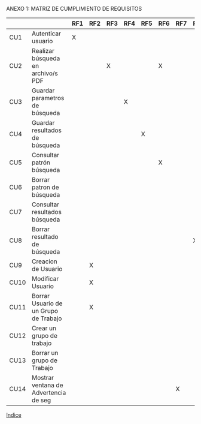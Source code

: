 ANEXO 1: MATRIZ DE CUMPLIMIENTO DE REQUISITOS

|      |                                       |**RF1**|**RF2**|**RF3**|**RF4**|**RF5**|**RF6**|**RF7**|**RF8**|**RF9**|**RF10**|
|------|---------------------------------------|-------|-------|-------|-------|-------|-------|-------|-------|-------|--------|
| CU1  | Autenticar usuario                    |    X  |       |       |       |       |       |       |       |       |        |
| CU2  | Realizar búsqueda en archivo/s PDF    |       |       |     X |       |       |    X  |       |       |       |        |
| CU3  | Guardar parametros de búsqueda        |       |       |       |    X  |       |       |       |       |       |        |
| CU4  | Guardar resultados de búsqueda        |       |       |       |       |    X  |       |       |       |       |        |
| CU5  | Consultar patrón búsqueda             |       |       |       |       |       |    X  |       |       |       |        |
| CU6  | Borrar patron de búsqueda             |       |       |       |       |       |       |       |       |       |        |
| CU7  | Consultar resultados búsqueda         |       |       |       |       |       |       |       |       |      X|        |
| CU8  | Borrar resultado de búsqueda          |       |       |       |       |       |       |       |     X |       |        |
| CU9  | Creacion de Usuario                   |       |    X  |       |       |       |       |       |       |       |        |
| CU10 | Modificar Usuario                     |       |    X  |       |       |       |       |       |       |       |        |
| CU11 | Borrar Usuario de un Grupo de Trabajo |       |    X  |       |       |       |       |       |       |       |       X|
| CU12 | Crear un grupo de trabajo             |       |       |       |       |       |       |       |       |       |       X|
| CU13 | Borrar un grupo de Trabajo            |       |       |       |       |       |       |       |       |       |       X|
| CU14 | Mostrar ventana de Advertencia de seg |       |       |       |       |       |       |   X   |       |       |       X|

[Indice](https://github.com/DptoSIC/BuscaBOD/blob/master/ERS.md)
